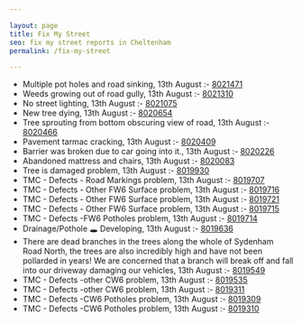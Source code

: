 ```yaml
---

layout: page
title: Fix My Street
seo: fix my street reports in Cheltenham
permalink: /fix-my-street

---
```


<!-- fix_marker starts -->

- Multiple pot holes and road sinking, 13th August :- [8021471](https://www.fixmystreet.com/report/8021471)
- Weeds growing out of road gully, 13th August :- [8021310](https://www.fixmystreet.com/report/8021310)
- No street lighting, 13th August :- [8021075](https://www.fixmystreet.com/report/8021075)
- New tree dying, 13th August :- [8020654](https://www.fixmystreet.com/report/8020654)
- Tree sprouting from bottom obscuring view of road, 13th August :- [8020466](https://www.fixmystreet.com/report/8020466)
- Pavement tarmac cracking, 13th August :- [8020409](https://www.fixmystreet.com/report/8020409)
- Barrier was broken due to car going into it., 13th August :- [8020226](https://www.fixmystreet.com/report/8020226)
- Abandoned mattress and chairs, 13th August :- [8020083](https://www.fixmystreet.com/report/8020083)
- Tree is damaged problem, 13th August :- [8019930](https://www.fixmystreet.com/report/8019930)
- TMC - Defects - Road Markings problem, 13th August :- [8019707](https://www.fixmystreet.com/report/8019707)
- TMC - Defects - Other FW6  Surface problem, 13th August :- [8019716](https://www.fixmystreet.com/report/8019716)
- TMC - Defects - Other FW6  Surface problem, 13th August :- [8019721](https://www.fixmystreet.com/report/8019721)
- TMC - Defects - Other FW6  Surface problem, 13th August :- [8019715](https://www.fixmystreet.com/report/8019715)
- TMC - Defects -FW6 Potholes problem, 13th August :- [8019714](https://www.fixmystreet.com/report/8019714)
- Drainage/Pothole 🕳️ Developing, 13th August :- [8019636](https://www.fixmystreet.com/report/8019636)
- There are dead branches in the trees along the whole of Sydenham Road North, the trees are also incredibly high and have not been pollarded in years! We are concerned that a branch will break off and fall into our driveway damaging our vehicles, 13th August :- [8019549](https://www.fixmystreet.com/report/8019549)
- TMC - Defects -other CW6 problem, 13th August :- [8019535](https://www.fixmystreet.com/report/8019535)
- TMC - Defects -other CW6 problem, 13th August :- [8019311](https://www.fixmystreet.com/report/8019311)
- TMC - Defects -CW6 Potholes  problem, 13th August :- [8019309](https://www.fixmystreet.com/report/8019309)
- TMC - Defects -CW6 Potholes  problem, 13th August :- [8019310](https://www.fixmystreet.com/report/8019310)

<!-- fix_marker ends -->